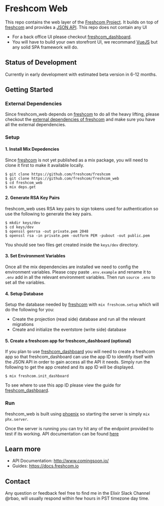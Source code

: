# Freshcom Web

This repo contains the web layer of the [Freshcom Project](https://github.com/freshcom/freshcom). It builds on top of [freshcom](https://github.com/freshcom/freshcom) and provides a [JSON API](https://jsonapi.org/). This repo does not contain any UI

- For a back office UI please checkout [freshcom_dashboard](https://github.com/freshcom/freshcom_dashboard).
- You will have to build your own storefront UI, we recommand [VueJS](https://vuejs.org/) but any solid SPA framework will do.

## Status of Development

Currently in early development with estimated beta version in 6-12 months.

## Getting Started

### External Dependencies

Since freshcom_web depends on [freshcom](https://github.com/freshcom/freshcom) to do all the heavy lifting, please checkout the [external dependencies of freshcom](https://github.com/freshcom/freshcom) and make sure you have all the external dependencies.

### Setup

#### 1. Install Mix Depedencies

Since [freshcom](https://github.com/freshcom/freshcom) is not yet published as a mix package, you will need to clone it first to make it available locally.

```
$ git clone https://github.com/freshcom/freshcom
$ git clone https://github.com/freshcom/freshcom_web
$ cd freshcom_web
$ mix deps.get
```

#### 2. Generate RSA Key Pairs

freshcom_web uses RSA key pairs to sign tokens used for authentication so use the following to generate the key pairs.

```
$ mkdir keys/dev
$ cd keys/dev
$ openssl genrsa -out private.pem 2048
$ openssl rsa -in private.pem -outform PEM -pubout -out public.pem
```

You should see two files get created inside the `keys/dev` directory.

#### 3. Set Environment Variables

Once all the mix dependencies are installed we need to config the environment variables. Please copy paste `.env.example` and rename it to `.env` add in all the relevant environment variables. Then run `source .env` to set all the variables.

#### 4. Setup Database

Setup the database needed by [freshcom](https://github.com/freshcom/freshcom) with `mix freshcom.setup` which will do the following for you:

- Create the projection (read side) database and run all the relevant migrations
- Create and initialize the eventstore (write side) database

#### 5. Create a freshcom app for freshcom_dashboard (optional)

If you plan to use [freshcom_dashboard](https://github.com/freshcom/freshcom_dashboard) you will need to create a freshcom app so that freshcom_dashboard can use the app ID to identify itself with the JSON API in order to gain access all the API it needs. Simply run the following to get the app created and its app ID will be displayed.

```
$ mix freshcom.init_dashboard
```

To see where to use this app ID please view the guide for [freshcom_dashboard](https://github.com/freshcom/freshcom_dashboard).

### Run

freshcom_web is built using [phoenix](https://phoenixframework.org/) so starting the server is simply ```mix phx.server```.

Once the server is running you can try hit any of the endpoint provided to test if its working. API documentation can be found [here]()

## Learn more

  * API Documentation: http://www.comingsoon.io/
  * Guides: https://docs.freshcom.io

## Contact

Any question or feedback feel free to find me in the Elixir Slack Channel @rbao, will usually respond within few hours in PST timezone day time.
